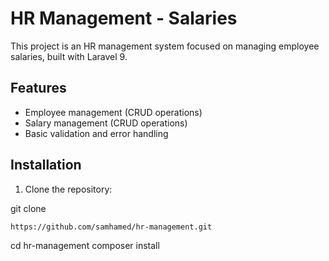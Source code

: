 # HR Management - Salaries

This project is an HR management system focused on managing employee salaries, built with Laravel 9.

## Features

- Employee management (CRUD operations)
- Salary management (CRUD operations)
- Basic validation and error handling

## Installation

1. Clone the repository:

git clone 

    https://github.com/samhamed/hr-management.git

cd hr-management
composer install


